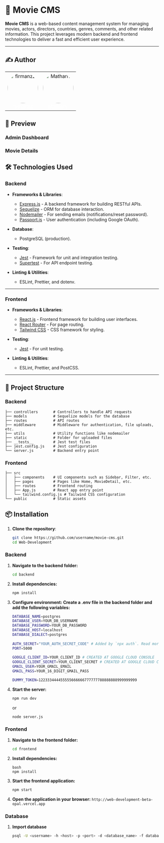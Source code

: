 # 🎥 Movie CMS

**Movie CMS** is a web-based content management system for managing movies, actors, directors, countries, genres, comments, and other related information. This project leverages modern backend and frontend technologies to deliver a fast and efficient user experience.

---
## ✍️ Author
<!-- image round -->
<div align="center">
  <!-- table border 0 -->
    <table border="0">
        <tr>
        <td align="center">
            <a href="https://github.com/firmanzz">
                <img src="https://avatars.githubusercontent.com/u/124325264?v=4" width="100" alt="firmanzz" style="border-radius: 50%" />
            </a>
            <br>
            <a href="https://github.com/firmanzz" style="color:white;">firmanzz</a>
        </td>
        <td align="center">
            <a href="https://github.com/Matharrr">
                <img src="https://avatars.githubusercontent.com/u/117796799?v=4" width="100" alt="Matharrr" style="border-radius: 50%" />
            </a>
            <br>
            <a href="https://github.com/Matharrr" style="color:white;">Matharrr</a>
        </td>
        </tr>
        </table>
</div>

## 📸 Preview
### Admin Dashboard

### Movie Details

## 🛠️ Technologies Used

### Backend
- **Frameworks & Libraries**:
  - [Express.js](https://expressjs.com/) - A backend framework for building RESTful APIs.
  - [Sequelize](https://sequelize.org/) - ORM for database interaction.
  - [Nodemailer](https://nodemailer.com/) - For sending emails (notifications/reset password).
  - [Passport.js](http://www.passportjs.org/) - User authentication (including Google OAuth).

- **Database**:
  - PostgreSQL (production).

- **Testing**:
  - [Jest](https://jestjs.io/) - Framework for unit and integration testing.
  - [Supertest](https://github.com/visionmedia/supertest) - For API endpoint testing.

- **Linting & Utilities**:
  - ESLint, Prettier, and dotenv.

---

### Frontend
- **Frameworks & Libraries**:
  - [React.js](https://reactjs.org/) - Frontend framework for building user interfaces.
  - [React Router](https://reactrouter.com/) - For page routing.
  - [Tailwind CSS](https://tailwindcss.com/) - CSS framework for styling.

- **Testing**:
  - [Jest](https://jestjs.io/) - For unit testing.

- **Linting & Utilities**:
  - ESLint, Prettier, and PostCSS.

---

## 📂 Project Structure

### Backend
```plaintext
├── controllers       # Controllers to handle API requests
├── models            # Sequelize models for the database
├── routes            # API routes
├── middleware        # Middleware for authentication, file uploads, etc.
├── utils             # Utility functions like nodemailer
├── static            # Folder for uploaded files
├── __tests__         # Jest test files
├── jest.config.js    # Jest configuration
└── server.js         # Backend entry point
```
### Frontend
```plaintext
├── src
│   ├── components    # UI components such as Sidebar, Filter, etc.
│   ├── pages         # Pages like Home, MovieDetail, etc.
│   ├── routes        # Frontend routing
│   ├── App.js        # React app entry point
│   └── tailwind.config.js # Tailwind CSS configuration
└── public            # Static assets
```

## 📦 Installation
1. **Clone the repository**:
   ```bash
   git clone https://github.com/username/movie-cms.git
   cd Web-Development
   ```
### Backend
1. **Navigate to the backend folder:**
    ```bash
    cd backend
    ```
2. **Install dependencies:**
    ```bash
    npm install
    ```
3. **Configure environment: Create a .env file in the backend folder and add the following variables:**
    ```bash
    DATABASE_NAME=postgres
    DATABASE_USER=YOUR_DB_USERNAME
    DATABASE_PASSWORD=YOUR_DB_PASSWORD
    DATABASE_HOST=localhost
    DATABASE_DIALECT=postgres
  
    AUTH_SECRET="YOUR_AUTH_SECRET_CODE" # Added by `npx auth`. Read more: https://cli.authjs.dev
    PORT=5000
  
    GOOGLE_CLIENT_ID=YOUR_CLIENT_ID # CREATED AT GOOGLE CLOUD CONSOLE
    GOOGLE_CLIENT_SECRET=YOUR_CLIENT_SECRET # CREATED AT GOOGLE CLOUD CONSOLE
    GMAIL_USER=YOUR_GMAIL_EMAIL
    GMAIL_PASS=YOUR_16_DIGIT_GMAIL_PASS
    
    DUMMY_TOKEN=122333444455555666666777777788888888999999999
    ```
4. **Start the server:**
    ```bash
    npm run dev
    ```
    or
    ```bash
    node server.js
    ```
### Frontend
1. **Navigate to the frontend folder:**
    ```bash
    cd frontend
    ```
2. **Install dependencies:**
    ```
    bash
    npm install
    ```
3. **Start the frontend application:**
    ```bash
    npm start
    ```
4. **Open the application in your browser:** `http://web-development-beta-opal.vercel.app`
### Database
1. **Import database**
    ```bash
    psql -U <username> -h <host> -p <port> -d <database_name> -f database_web.sql
    ```

